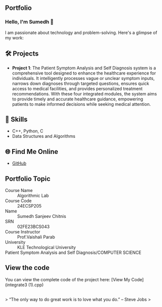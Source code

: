 ## Portfolio

### Hello, I'm Sumedh 👋

I am passionate about technology and problem-solving. Here's a glimpse of my work:

## 🛠️ Projects
- **Project 1**: The Patient Symptom Analysis and Self Diagnosis system is a comprehensive tool designed to enhance the healthcare experience for individuals. It intelligently processes vague or unclear symptom inputs, narrows down diagnoses through targeted questions, ensures quick access to medical facilities, and provides personalized treatment recommendations. With these four integrated modules, the system aims to provide timely and accurate healthcare guidance, empowering patients to make informed decisions while seeking medical attention.



## 🚀 Skills
- C++, Python, C
- Data Structures and Algorithms

## 🌐 Find Me Online
- [GitHub](https://github.com/Sumedh777c)


## Portfolio Topic

<dl>
<dt>Course Name</dt>
<dd>Algorithmic Lab</dd>
<dt>Course Code</dt>
<dd>24ECSP205</dd>
<dt>Name</dt>
<dd>Sumedh Sanjeev Chitnis</dd>
<dt>SRN</dt>
<dd>02FE23BCS043</dd>
<dt>Course Instructor</dt>
<dd>Prof.Vaishali Parab</dd>
<dt>University</dt>
<dd>KLE Technological University</dd>
<dt>Patient Symptom Analysis and Self Diagnosis/COMPUTER SCIENCE</dt>

## View the code
You can view the complete code of the project here:
[View My Code](integrate3 (1).cpp)
</dl>

<br> 
> “The only way to do great work is to love what you do.” – Steve Jobs
>
